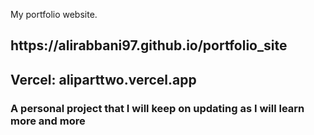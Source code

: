 My portfolio website.
<h2>https://alirabbani97.github.io/portfolio_site</h2>

<h2>Vercel: aliparttwo.vercel.app</h2>

<h3>A personal project that I will keep on updating as I will learn more and more</h1>
